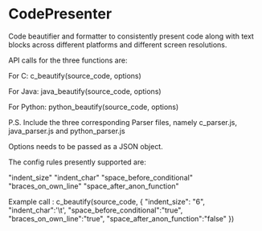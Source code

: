 # CodePresenter
Code beautifier and formatter to consistently present code along with text blocks across different platforms and different screen resolutions.

  API calls for the three functions are: 
  
  For C:
  c_beautify(source_code, options)
  
  For Java:
  java_beautify(source_code, options)

  For Python:
  python_beautify(source_code, options)

P.S. Include the three corresponding Parser files, namely c_parser.js, java_parser.js and python_parser.js
  
Options needs to be passed as a JSON object. 

The config rules presently supported are:

"indent_size"
"indent_char"
"space_before_conditional"
"braces_on_own_line"
"space_after_anon_function"


Example call :
c_beautify(source_code, { "indent_size": "6", "indent_char":'\t', "space_before_conditional":"true", "braces_on_own_line":"true", "space_after_anon_function":"false" })
